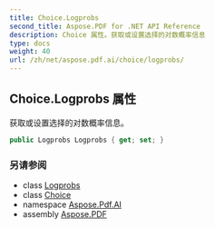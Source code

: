 ```yaml
---
title: Choice.Logprobs
second_title: Aspose.PDF for .NET API Reference
description: Choice 属性。获取或设置选择的对数概率信息
type: docs
weight: 40
url: /zh/net/aspose.pdf.ai/choice/logprobs/
---
```

## Choice.Logprobs 属性

获取或设置选择的对数概率信息。

```csharp
public Logprobs Logprobs { get; set; }
```

### 另请参阅

* class [Logprobs](../../logprobs/)
* class [Choice](../)
* namespace [Aspose.Pdf.AI](../../../aspose.pdf.ai/)
* assembly [Aspose.PDF](../../../)
